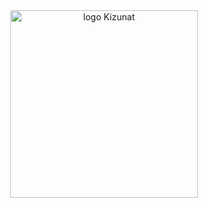 <div align="center">
  <img src="https://github.com/user-attachments/assets/5c21e032-24e0-4f91-b9fc-c11be4dfa20d" alt="logo Kizunat" width="300"/>
</div>
<br>
<br>
